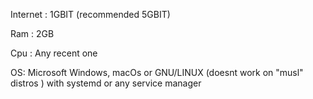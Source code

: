 Internet : 1GBIT (recommended 5GBIT)

Ram : 2GB

Cpu : Any recent one

OS: Microsoft Windows, macOs or GNU/LINUX (doesnt work on "musl" distros ) with systemd or any service manager
